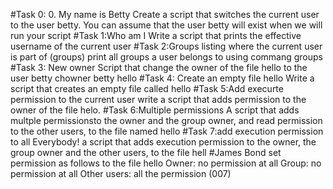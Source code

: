 #Task 0: 0. My name is Betty
Create a script that switches the current user to the user betty.
You can assume that the user betty will exist when we will run your script
#Task 1:Who am I
Write a script that prints the effective username of the current user
#Task 2:Groups listing where the current user is part of (groups)
print all groups a user belongs to using commang groups
#Task 3: New owner
Script that change the owner of the file hello to the user betty
chowner betty hello
#Task 4: Create an empty file hello
Write a script that creates an empty file called hello
#Task 5:Add execurte permission to the current user
write a script that adds permission to the owner of the file helo.
#Task 6:Multiple permissions
A script that adds multple permissionsto the owner and the group owner, and read permission to the other users, to the file named hello
#Task 7:add execution permission to all Everybody!
a script that adds execution permission to the owner, the group owner and the other users, to the file hell
#James Bond
set permission as follows to the file hello Owner: no permission at all Group: no permission at all Other users: all the permission (007)
